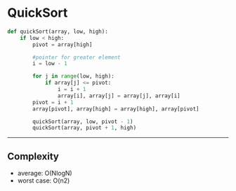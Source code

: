 # QuickSort

```python
def quickSort(array, low, high):
    if low < high:
        pivot = array[high]

        #pointer for greater element
        i = low - 1

        for j in range(low, high):
            if array[j] <= pivot:
                i = i + 1
                array[i], array[j] = array[j], array[i]
        pivot = i + 1
        array[pivot], array[high] = array[high], array[pivot]

        quickSort(array, low, pivot - 1)
        quickSort(array, pivot + 1, high)
```
***
## Complexity
- average: O(NlogN)   
- worst case: O(n2)